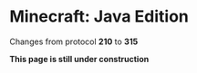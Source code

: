 # Minecraft: Java Edition

Changes from protocol **210** to **315**

__This page is still under construction__
